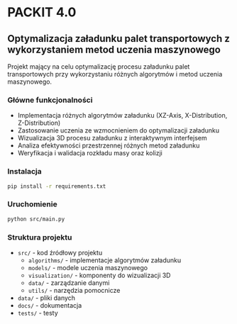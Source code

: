 # PACKIT 4.0

## Optymalizacja załadunku palet transportowych z wykorzystaniem metod uczenia maszynowego

Projekt mający na celu optymalizację procesu załadunku palet transportowych przy wykorzystaniu różnych algorytmów i metod uczenia maszynowego.

### Główne funkcjonalności

- Implementacja różnych algorytmów załadunku (XZ-Axis, X-Distribution, Z-Distribution)
- Zastosowanie uczenia ze wzmocnieniem do optymalizacji załadunku
- Wizualizacja 3D procesu załadunku z interaktywnym interfejsem
- Analiza efektywności przestrzennej różnych metod załadunku
- Weryfikacja i walidacja rozkładu masy oraz kolizji

### Instalacja

```bash
pip install -r requirements.txt
```

### Uruchomienie

```bash
python src/main.py
```

### Struktura projektu

- `src/` - kod źródłowy projektu
  - `algorithms/` - implementacje algorytmów załadunku
  - `models/` - modele uczenia maszynowego
  - `visualization/` - komponenty do wizualizacji 3D
  - `data/` - zarządzanie danymi
  - `utils/` - narzędzia pomocnicze
- `data/` - pliki danych
- `docs/` - dokumentacja
- `tests/` - testy 
